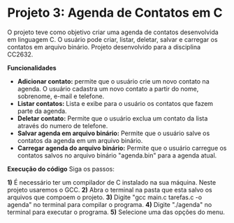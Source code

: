 # Projeto 3: Agenda de Contatos em C

O projeto teve como objetivo criar uma agenda de contatos desenvolvida em linguagem C. O usuário pode criar, listar, deletar, salvar e carregar os contatos em arquivo binário. Projeto desenvolvido para a disciplina CC2632.

**Funcionalidades**

- **Adicionar contato:** permite que o usuário crie um novo contato na agenda. O usuário cadastra um novo contato a partir do nome, sobrenome, e-mail e telefone.
- **Listar contatos:** Lista e exibe para o usuário os contatos que fazem parte da agenda.
- **Deletar contato:** Permite que o usuário exclua um contato da lista através do numero de telefone.
- **Salvar agenda em arquivo binário:** Permite que o usuário salve os contatos da agenda em um arquivo binário.
- **Carregar agenda do arquivo binário:** Permite que o usuário carregue os contatos salvos no arquivo binário "agenda.bin" para a agenda atual.

**Execução do código**
Siga os passos:

**1)** É necessário ter um compilador de C instalado na sua máquina. Neste projeto usaremos o GCC.
**2)** Abra o terminal na pasta que esta salvo os arquivos que compoem o projeto.
**3)** Digite "gcc main.c tarefas.c -o agenda" no terminal para compilar o programa.
**4)** Digite "./agenda" no terminal para executar o programa.
**5)** Selecione uma das opções do menu.

